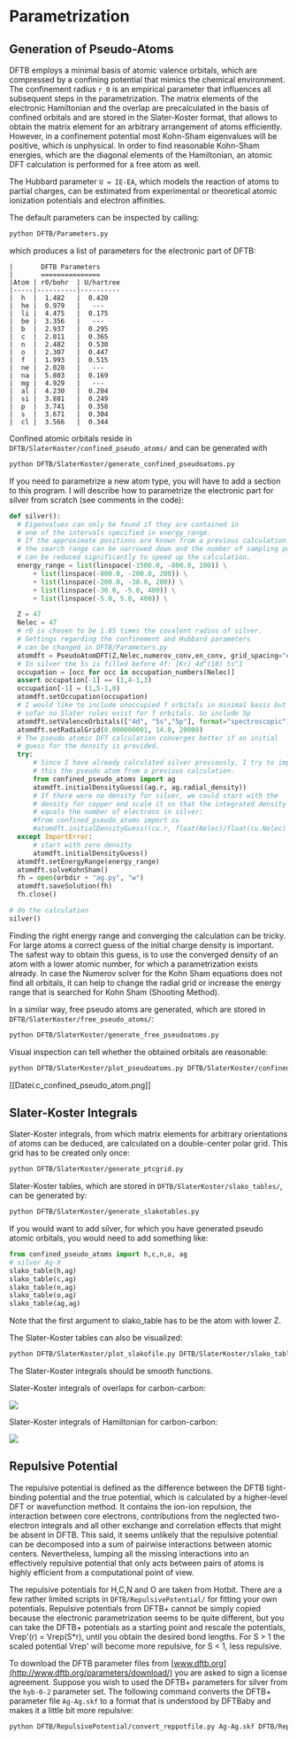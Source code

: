 Parametrization
===============

Generation of Pseudo-Atoms
--------------------------
DFTB employs a minimal basis of atomic valence orbitals, which are compressed by a confining potential that mimics the chemical environment. The confinement radius `r_0` is an empirical parameter that influences all subsequent steps in the parametrization. The matrix elements of the electronic Hamiltonian and the overlap are precalculated in the basis of confined orbitals and are stored in the Slater-Koster format, that allows to obtain the matrix element for an arbitrary arrangement of atoms efficiently. However, in a confinement potential most Kohn-Sham eigenvalues will be positive, which is unphysical. In order to find reasonable Kohn-Sham energies, which are the diagonal elements of the Hamiltonian, an atomic DFT calculation is performed for a free atom as well.

The Hubbard parameter `U = IE-EA`, which models the reaction of atoms to partial charges, can be estimated from experimental or theoretical atomic ionization potentials and electron affinities.

The default parameters can be inspected by calling:

~~~bash
python DFTB/Parameters.py
~~~

which produces a list of parameters for the electronic part of DFTB:

~~~
|       DFTB Parameters
|       ===============
|Atom | r0/bohr  | U/hartree
|-----|----------|----------
|  h  |  1.482   |  0.420
|  he |  0.979   |   ---
|  li |  4.475   |  0.175
|  be |  3.356   |   ---
|  b  |  2.937   |  0.295
|  c  |  2.011   |  0.365
|  n  |  2.482   |  0.530
|  o  |  2.307   |  0.447
|  f  |  1.993   |  0.515
|  ne |  2.028   |   ---
|  na |  5.803   |  0.169
|  mg |  4.929   |   ---
|  al |  4.230   |  0.204
|  si |  3.881   |  0.249
|  p  |  3.741   |  0.358
|  s  |  3.671   |  0.304
|  cl |  3.566   |  0.344
~~~

Confined atomic orbitals reside in `DFTB/SlaterKoster/confined_pseudo_atoms/` and can be generated with

~~~bash
python DFTB/SlaterKoster/generate_confined_pseudoatoms.py
~~~

If you need to parametrize a new atom type, you will have to add a section to this program. I will describe how to parametrize the electronic part for silver from scratch (see comments in the code):

~~~python
def silver():
  # Eigenvalues can only be found if they are contained in
  # one of the intervals specified in energy_range.
  # If the approximate positions are known from a previous calculation
  # the search range can be narrowed down and the number of sampling points
  # can be reduced significantly to speed up the calculation.
  energy_range = list(linspace(-1500.0, -800.0, 100)) \
      + list(linspace(-800.0, -200.0, 200)) \
      + list(linspace(-200.0, -30.0, 200)) \
      + list(linspace(-30.0, -5.0, 400)) \
      + list(linspace(-5.0, 5.0, 400)) \

  Z = 47
  Nelec = 47
  # r0 is chosen to be 1.85 times the covalent radius of silver.
  # Settings regarding the confinement and Hubbard parameters
  # can be changed in DFTB/Parameters.py
  atomdft = PseudoAtomDFT(Z,Nelec,numerov_conv,en_conv, grid_spacing="exponential", r0=confinement_radii_byZ[Z], damping=0.6)
  # In silver the 5s is filled before 4f: [Kr] 4d^(10) 5s^1
  occupation = [occ for occ in occupation_numbers(Nelec)]
  assert occupation[-1] == (1,4-1,3)
  occupation[-1] = (1,5-1,0)
  atomdft.setOccupation(occupation)
  # I would like to include unoccupied f orbitals in minimal basis but
  # sofar no Slater rules exist for f orbitals. So include 5p
  atomdft.setValenceOrbitals(["4d", "5s","5p"], format="spectroscopic")
  atomdft.setRadialGrid(0.000000001, 14.0, 20000)
  # The pseudo atomic DFT calculation converges better if an initial
  # guess for the density is provided.
  try:
      # Since I have already calculated silver previously, I try to import
      # this the pseudo atom from a previous calculation.
      from confined_pseudo_atoms import ag
      atomdft.initialDensityGuess((ag.r, ag.radial_density))
      # If there were no density for silver, we could start with the
      # density for copper and scale it so that the integrated density
      # equals the number of electrons in silver:
      #from confined_pseudo_atoms import cu
      #atomdft.initialDensityGuess((cu.r, float(Nelec)/float(cu.Nelec) * cu.radial_density))
  except ImportError:
      # start with zero density
      atomdft.initialDensityGuess()
  atomdft.setEnergyRange(energy_range)
  atomdft.solveKohnSham()
  fh = open(orbdir + "ag.py", "w")
  atomdft.saveSolution(fh)
  fh.close()

# do the calculation
silver()
~~~

Finding the right energy range and converging the calculation can be tricky. For large atoms a correct guess of the initial charge density is important. The safest way to obtain this guess, is to use the converged density of an atom with a lower atomic number, for which a parametrization exists already. In case the Numerov solver for the Kohn Sham equations does not find all orbitals, it can help to change the radial grid or increase the energy range that is searched for Kohn Sham (Shooting Method).

In a similar way, free pseudo atoms are generated, which are stored in `DFTB/SlaterKoster/free_pseudo_atoms/`:

~~~bash
python DFTB/SlaterKoster/generate_free_pseudoatoms.py
~~~

Visual inspection can tell whether the obtained orbitals are reasonable:

~~~bash
python DFTB/SlaterKoster/plot_pseudoatoms.py DFTB/SlaterKoster/confined_pseudo_atoms/c.py
~~~

[[Datei:c_confined_pseudo_atom.png]]

Slater-Koster Integrals
-----------------------
Slater-Koster integrals, from which matrix elements for arbitrary orientations of atoms can be deduced, are calculated on a double-center polar grid. This grid has to be created only once:
~~~bash
python DFTB/SlaterKoster/generate_ptcgrid.py
~~~

Slater-Koster tables, which are stored in `DFTB/SlaterKoster/slako_tables/`, can be generated by:
~~~bash
python DFTB/SlaterKoster/generate_slakotables.py
~~~

If you would want to add silver, for which you have generated pseudo atomic orbitals, you would need to add something like:
~~~python
from confined_pseudo_atoms import h,c,n,o, ag
# silver Ag-X
slako_table(h,ag)
slako_table(c,ag)
slako_table(n,ag)
slako_table(o,ag)
slako_table(ag,ag)
~~~

Note that the first argument to slako_table has to be the atom with lower Z.

The Slater-Koster tables can also be visualized:

~~~bash
python DFTB/SlaterKoster/plot_slakofile.py DFTB/SlaterKoster/slako_tables/c_c.py
~~~

The Slater-Koster integrals should be smooth functions.

Slater-Koster integrals of overlaps for carbon-carbon:

 ![](slakofile_c_c_S.png)

Slater-Koster integrals of Hamiltonian for carbon-carbon:

 ![](slakofile_c_c_H.png)

Repulsive Potential
-------------------
The repulsive potential is defined as the difference between the DFTB tight-binding potential and the true potential, which is calculated by a higher-level DFT or wavefunction method. It contains the ion-ion repulsion, the interaction between core electrons, contributions from the neglected two-electron integrals and all other exchange and correlation effects that might be absent in DFTB. This said, it seems unlikely that the repulsive potential can be decomposed into a sum of pairwise interactions between atomic centers. Nevertheless, lumping all the missing interactions into an effectively repulsive potential that only acts between pairs of atoms is highly efficient from a computational point of view.

The repulsive potentials for H,C,N and O are taken from Hotbit. There are a few rather limited scripts in `DFTB/RepulsivePotential/` for fitting your own potentials. 
Repulsive potentials from DFTB+ cannot be simply copied because the electronic parametrization seems to be quite different, but you can take the DFTB+ potentials as
a starting point and rescale the potentials, Vrep'(r) = Vrep(S*r), until you obtain the desired bond lengths. For S > 1 the scaled potential Vrep' will become more
repulsive, for S < 1, less repulsive.

To download the DFTB parameter files from [www.dftb.org](http://www.dftb.org/parameters/download/) you are asked to sign a license agreement. Suppose you wish to used the DFTB+ parameters
for silver from the `hyb-0-2` parameter set. 
The following command converts the DFTB+ parameter file `Ag-Ag.skf` to a format that is understood by DFTBaby and makes it a little bit more repulsive:
 
~~~bash
python DFTB/RepulsivePotential/convert_reppotfile.py Ag-Ag.skf DFTB/RepulsivePotential/reppot_tables/ag_ag.py --scaling=1.08
~~~

